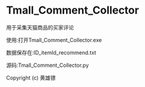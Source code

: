 Tmall_Comment_Collector
=========================

用于采集天猫商品的买家评论


使用:打开Tmall_Comment_Collector.exe

数据保存在:ID_itemId_recommend.txt

源码:Tmall_Comment_Collector.py

Copyright (c) 黄雄镖

